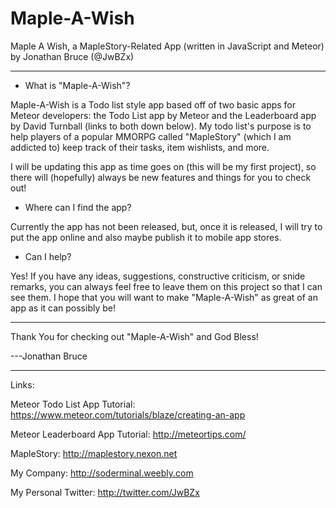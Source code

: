 # Maple-A-Wish
Maple A Wish, a MapleStory-Related App (written in JavaScript and Meteor) by Jonathan Bruce (@JwBZx)
- - - - - - - - - -
- What is "Maple-A-Wish"?

Maple-A-Wish is a Todo list style app based off of two basic apps for Meteor developers: the Todo List app by Meteor and
the Leaderboard app by David Turnball (links to both down below). My todo list's purpose is to help players of a popular
MMORPG called "MapleStory" (which I am addicted to) keep track of their tasks, item wishlists, and more.

I will be updating this app as time goes on (this will be my first project), so there will (hopefully) always be new
features and things for you to check out!

- Where can I find the app?

Currently the app has not been released, but, once it is released, I will try to put the app online and also maybe
publish it to mobile app stores.

- Can I help?

Yes! If you have any ideas, suggestions, constructive criticism, or snide remarks, you can always feel free to leave
them on this project so that I can see them. I hope that you will want to make "Maple-A-Wish" as great of an app as it
can possibly be!

- - - - - - - - - -
Thank You for checking out "Maple-A-Wish" and God Bless!

---Jonathan Bruce
- - - - - - - - - -
Links:

Meteor Todo List App Tutorial: https://www.meteor.com/tutorials/blaze/creating-an-app

Meteor Leaderboard App Tutorial: http://meteortips.com/

MapleStory: http://maplestory.nexon.net

My Company: http://soderminal.weebly.com

My Personal Twitter: http://twitter.com/JwBZx
